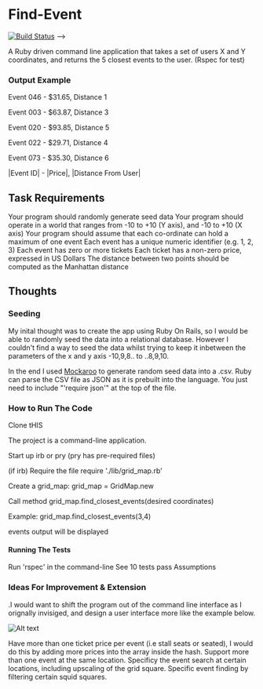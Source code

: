 # Find-Event
[![Build Status](https://travis-ci.org/Holden4/find-event.png)](https://travis-ci.org/Holden4/find-event) -->
<!-- [![Coverage Status](https://coveralls.io/repos/github/Holden4/find-event/badge.svg?branch=master)](https://coveralls.io/github/Holden4/find-event?branch=master) -->

A Ruby driven command line application that takes a set of users X and Y coordinates, and returns the 5 closest events to the user. (Rspec for test)

### Output Example
Event 046 -  $31.65, Distance 1

Event 003 -  $63.87, Distance 3

Event 020 -  $93.85, Distance 5

Event 022 -  $29.71, Distance 4

Event 073 -  $35.30, Distance 6

|Event ID| - |Price|, |Distance From User|

## Task Requirements

Your program should randomly generate seed data
Your program should operate in a world that ranges from -10 to +10 (Y axis), and -10 to +10 (X axis)
Your program should assume that each co-ordinate can hold a maximum of one event
Each event has a unique numeric identifier (e.g. 1, 2, 3)
Each event has zero or more tickets
Each ticket has a non-zero price, expressed in US Dollars
The distance between two points should be computed as the Manhattan distance

## Thoughts

### Seeding
My inital thought was to create the app using Ruby On Rails, so I would be able to randomly seed the data into a relational database. However I couldn't find a way to seed the data whilst trying to keep it inbetween the parameters of the x and y axis -10,9,8.. to ..8,9,10.

In the end I used [Mockaroo](https://www.mockaroo.com/) to generate random seed data into a .csv.
Ruby can parse the CSV file as JSON as it is prebuilt into the language. You just need to include "'require json'" at the top of the file.

### How to Run The Code

Clone tHIS

The project is a command-line application.

Start up irb or pry (pry has pre-required files)

(if irb) Require the file require './lib/grid_map.rb'

Create a grid_map: grid_map = GridMap.new

Call method grid_map.find_closest_events(desired coordinates)

Example: grid_map.find_closest_events(3,4)

events output will be displayed

#### Running The Tests

Run 'rspec' in the command-line
See 10 tests pass
Assumptions

### Ideas For Improvement & Extension

.I would want to shift the program out of the command line interface as I orignally invisiged, and design a user interface more like the example below.

![Alt text](http://imgur.com/gklWkJj)

Have more than one ticket price per event (i.e stall seats or seated), I would do this by adding more prices into the array inside the hash.
Support more than one event at the same location.
Specificy the event search at certain locations, including upscaling of the grid square.
Specific event finding by filtering certain squid squares.

